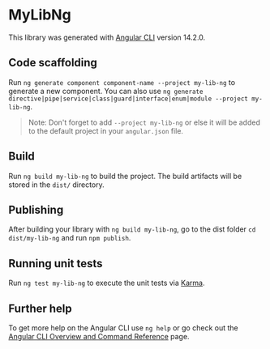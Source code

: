 # MyLibNg

This library was generated with [Angular CLI](https://github.com/angular/angular-cli) version 14.2.0.

## Code scaffolding

Run `ng generate component component-name --project my-lib-ng` to generate a new component. You can also use `ng generate directive|pipe|service|class|guard|interface|enum|module --project my-lib-ng`.
> Note: Don't forget to add `--project my-lib-ng` or else it will be added to the default project in your `angular.json` file. 

## Build

Run `ng build my-lib-ng` to build the project. The build artifacts will be stored in the `dist/` directory.

## Publishing

After building your library with `ng build my-lib-ng`, go to the dist folder `cd dist/my-lib-ng` and run `npm publish`.

## Running unit tests

Run `ng test my-lib-ng` to execute the unit tests via [Karma](https://karma-runner.github.io).

## Further help

To get more help on the Angular CLI use `ng help` or go check out the [Angular CLI Overview and Command Reference](https://angular.io/cli) page.
